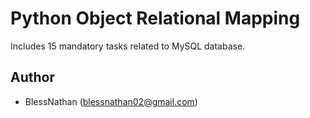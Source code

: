 # Python Object Relational Mapping
Includes 15 mandatory tasks related to MySQL database.

## Author
- BlessNathan (blessnathan02@gmail.com)
